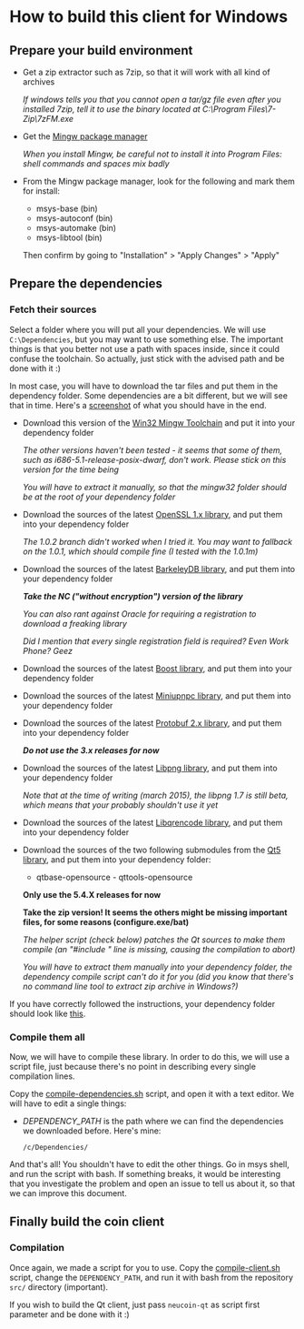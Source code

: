 # How to build this client for Windows

## Prepare your build environment

  - Get a zip extractor such as 7zip, so that it will work with all kind of archives

    *If windows tells you that you cannot open a tar/gz file even after you installed 7zip, tell it to use the binary located at C:\Program Files\7-Zip\7zFM.exe*

  - Get the [Mingw package manager](http://sourceforge.net/projects/mingw/files/Installer/mingw-get-setup.exe/download)

    *When you install Mingw, be careful not to install it into Program Files: shell commands and spaces mix badly*

  - From the Mingw package manager, look for the following and mark them for install:

      - msys-base (bin)
      - msys-autoconf (bin)
      - msys-automake (bin)
      - msys-libtool (bin)

    Then confirm by going to "Installation" > "Apply Changes" > "Apply"

## Prepare the dependencies

### Fetch their sources

Select a folder where you will put all your dependencies. We will use `C:\Dependencies`, but you may want to use something else. The important things is that you better not use a path with spaces inside, since it could confuse the toolchain. So actually, just stick with the advised path and be done with it :)

In most case, you will have to download the tar files and put them in the dependency folder. Some dependencies are a bit different, but we will see that in time. Here's a [screenshot](http://i.imgur.com/JHc7yJW.png) of what you should have in the end.

  - Download this version of the [Win32 Mingw Toolchain](http://sourceforge.net/projects/mingw-w64/files/Toolchains%20targetting%20Win32/Personal%20Builds/mingw-builds/4.9.2/threads-posix/dwarf/i686-4.9.2-release-posix-dwarf-rt_v3-rev1.7z/download) and put it into your dependency folder

    *The other versions haven't been tested - it seems that some of them, such as i686-5.1-release-posix-dwarf, don't work. Please stick on this version for the time being*

    *You will have to extract it manually, so that the mingw32 folder should be at the root of your dependency folder*

  - Download the sources of the latest [OpenSSL 1.x library](https://www.openssl.org/sources/), and put them into your dependency folder

    *The 1.0.2 branch didn't worked when I tried it. You may want to fallback on the 1.0.1, which should compile fine (I tested with the 1.0.1m)*

  - Download the sources of the latest [BarkeleyDB library](http://www.oracle.com/technetwork/database/database-technologies/berkeleydb/downloads/index-082944.html), and put them into your dependency folder

    ***Take the NC ("without encryption") version of the library***

    *You can also rant against Oracle for requiring a registration to download a freaking library*

    *Did I mention that every single registration field is required? Even Work Phone? Geez*

  - Download the sources of the latest [Boost library](http://www.boost.org/users/download/), and put them into your dependency folder

  - Download the sources of the latest [Miniupnpc library](http://miniupnp.free.fr/files/), and put them into your dependency folder

  - Download the sources of the latest [Protobuf 2.x library](https://github.com/google/protobuf/releases), and put them into your dependency folder

    ***Do not use the 3.x releases for now***

  - Download the sources of the latest [Libpng library](http://sourceforge.net/projects/libpng/files/), and put them into your dependency folder

    *Note that at the time of writing (march 2015), the libpng 1.7 is still beta, which means that your probably shouldn't use it yet*

  - Download the sources of the latest [Libqrencode library](http://fukuchi.org/works/qrencode/), and put them into your dependency folder

  - Download the sources of the two following submodules from the [Qt5 library](http://download.qt.io/archive/qt/), and put them into your dependency folder:

      - qtbase-opensource
            - qttools-opensource

    **Only use the 5.4.X releases for now**

    **Take the zip version! It seems the others might be missing important files, for some reasons (configure.exe/bat)**

    *The helper script (check below) patches the Qt sources to make them compile (an "#include <cstdio>" line is missing, causing the compilation to abort)*

    *You will have to extract them manually into your dependency folder, the dependency compile script can't do it for you (did you know that there's no command line tool to extract zip archive in Windows?)*

If you have correctly followed the instructions, your dependency folder should look like [this](http://i.imgur.com/JHc7yJW.png).

### Compile them all

Now, we will have to compile these library. In order to do this, we will use a script file, just because there's no point in describing every single compilation lines.

Copy the [compile-dependencies.sh](https://github.com/neucoin/neucoin/blob/master/docs/contrib/windows/compile-dependencies.sh) script, and open it with a text editor. We will have to edit a single things:

  - *DEPENDENCY_PATH* is the path where we can find the dependencies we downloaded before. Here's mine:

    ```
    /c/Dependencies/
    ```

And that's all! You shouldn't have to edit the other things. Go in msys shell, and run the script with bash. If something breaks, it would be interesting that you investigate the problem and open an issue to tell us about it, so that we can improve this document.

## Finally build the coin client

### Compilation

Once again, we made a script for you to use. Copy the [compile-client.sh](https://github.com/neucoin/neucoin/blob/master/docs/contrib/windows/compile-client.sh) script, change the `DEPENDENCY_PATH`, and run it with bash from the repository `src/` directory (important).

If you wish to build the Qt client, just pass `neucoin-qt` as script first parameter and be done with it :)

